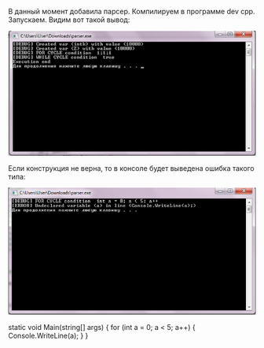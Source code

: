 В данный момент добавила парсер. Компилируем в программе dev cpp. Запускаем. Видим вот такой вывод:


![](https://github.com/AnastasiaBerdnikova/kurs/blob/master/HmmA5rp-gGI.jpg)


Если конструкция не верна, то в консоле будет выведена ошибка такого типа:


![](https://github.com/AnastasiaBerdnikova/kurs/blob/master/%D0%91%D0%B5%D0%B7%D1%8B%D0%BC%D1%8F%D0%BD%D0%BD%D1%8B%D0%B9.png)

static void Main(string[] args)
{
   for (int a = 0; a < 5; a++)
   {
      Console.WriteLine(a);
   }
}

